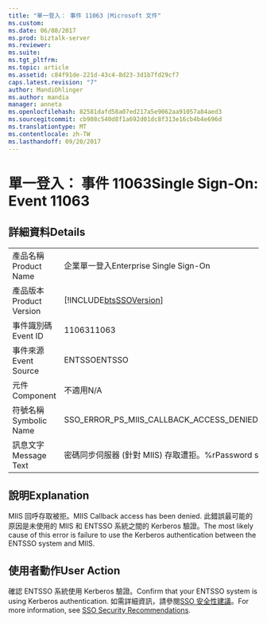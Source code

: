 ```yaml
---
title: "單一登入： 事件 11063 |Microsoft 文件"
ms.custom: 
ms.date: 06/08/2017
ms.prod: biztalk-server
ms.reviewer: 
ms.suite: 
ms.tgt_pltfrm: 
ms.topic: article
ms.assetid: c84f91de-221d-43c4-8d23-3d1b7fd29cf7
caps.latest.revision: "7"
author: MandiOhlinger
ms.author: mandia
manager: anneta
ms.openlocfilehash: 82581dafd58a07ed217a5e9062aa91057a84aed3
ms.sourcegitcommit: cb908c540d8f1a692d01dc8f313e16cb4b4e696d
ms.translationtype: MT
ms.contentlocale: zh-TW
ms.lasthandoff: 09/20/2017
---
```

# <a name="single-sign-on-event-11063"></a><span data-ttu-id="da935-102">單一登入： 事件 11063</span><span class="sxs-lookup"><span data-stu-id="da935-102">Single Sign-On: Event 11063</span></span>
## <a name="details"></a><span data-ttu-id="da935-103">詳細資料</span><span class="sxs-lookup"><span data-stu-id="da935-103">Details</span></span>  
  
|||  
|-|-|  
|<span data-ttu-id="da935-104">產品名稱</span><span class="sxs-lookup"><span data-stu-id="da935-104">Product Name</span></span>|<span data-ttu-id="da935-105">企業單一登入</span><span class="sxs-lookup"><span data-stu-id="da935-105">Enterprise Single Sign-On</span></span>|  
|<span data-ttu-id="da935-106">產品版本</span><span class="sxs-lookup"><span data-stu-id="da935-106">Product Version</span></span>|[!INCLUDE[btsSSOVersion](../includes/btsssoversion-md.md)]|  
|<span data-ttu-id="da935-107">事件識別碼</span><span class="sxs-lookup"><span data-stu-id="da935-107">Event ID</span></span>|<span data-ttu-id="da935-108">11063</span><span class="sxs-lookup"><span data-stu-id="da935-108">11063</span></span>|  
|<span data-ttu-id="da935-109">事件來源</span><span class="sxs-lookup"><span data-stu-id="da935-109">Event Source</span></span>|<span data-ttu-id="da935-110">ENTSSO</span><span class="sxs-lookup"><span data-stu-id="da935-110">ENTSSO</span></span>|  
|<span data-ttu-id="da935-111">元件</span><span class="sxs-lookup"><span data-stu-id="da935-111">Component</span></span>|<span data-ttu-id="da935-112">不適用</span><span class="sxs-lookup"><span data-stu-id="da935-112">N/A</span></span>|  
|<span data-ttu-id="da935-113">符號名稱</span><span class="sxs-lookup"><span data-stu-id="da935-113">Symbolic Name</span></span>|<span data-ttu-id="da935-114">SSO_ERROR_PS_MIIS_CALLBACK_ACCESS_DENIED</span><span class="sxs-lookup"><span data-stu-id="da935-114">SSO_ERROR_PS_MIIS_CALLBACK_ACCESS_DENIED</span></span>|  
|<span data-ttu-id="da935-115">訊息文字</span><span class="sxs-lookup"><span data-stu-id="da935-115">Message Text</span></span>|<span data-ttu-id="da935-116">密碼同步伺服器 (針對 MIIS) 存取遭拒。%r</span><span class="sxs-lookup"><span data-stu-id="da935-116">Password sync server (for MIIS) access denied.%r</span></span>|  
  
## <a name="explanation"></a><span data-ttu-id="da935-117">說明</span><span class="sxs-lookup"><span data-stu-id="da935-117">Explanation</span></span>  
 <span data-ttu-id="da935-118">MIIS 回呼存取被拒。</span><span class="sxs-lookup"><span data-stu-id="da935-118">MIIS Callback access has been denied.</span></span> <span data-ttu-id="da935-119">此錯誤最可能的原因是未使用的 MIIS 和 ENTSSO 系統之間的 Kerberos 驗證。</span><span class="sxs-lookup"><span data-stu-id="da935-119">The most likely cause of this error is failure to use the Kerberos authentication between the ENTSSO system and MIIS.</span></span>  
  
## <a name="user-action"></a><span data-ttu-id="da935-120">使用者動作</span><span class="sxs-lookup"><span data-stu-id="da935-120">User Action</span></span>  
 <span data-ttu-id="da935-121">確認 ENTSSO 系統使用 Kerberos 驗證。</span><span class="sxs-lookup"><span data-stu-id="da935-121">Confirm that your ENTSSO system is using Kerberos authentication.</span></span> <span data-ttu-id="da935-122">如需詳細資訊，請參閱[SSO 安全性建議](../core/sso-security-recommendations.md)。</span><span class="sxs-lookup"><span data-stu-id="da935-122">For more information, see [SSO Security Recommendations](../core/sso-security-recommendations.md).</span></span>